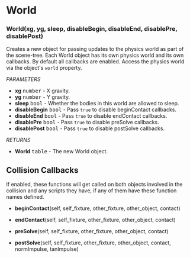 World
=====

### World(xg, yg, sleep, disableBegin, disableEnd, disablePre, disablePost)
Creates a new object for passing updates to the physics world as part of the scene-tree. Each World object has its own physics world and its own callbacks. By default all callbacks are enabled. Access the physics world via the object's `world` property.

_PARAMETERS_
* __xg__ <kbd>number</kbd> - X gravity.
* __yg__ <kbd>number</kbd> - Y gravity.
* __sleep__ <kbd>bool</kbd> - Whether the bodies in this world are allowed to sleep.
* __disableBegin__ <kbd>bool</kbd> - Pass `true` to disable beginContact callbacks.
* __disableEnd__ <kbd>bool</kbd> - Pass `true` to disable endContact callbacks.
* __disablePre__ <kbd>bool</kbd> - Pass `true` to disable preSolve callbacks.
* __disablePost__ <kbd>bool</kbd> - Pass `true` to disable postSolve callbacks.

_RETURNS_
* __World__ <kbd>table</kbd> - The new World object.

Collision Callbacks
-------------------

If enabled, these functions will get called on both objects involved in the collision and any scripts they have, if any of them have these function names defined.

* __beginContact__(self, self_fixture, other_fixture, other_object, contact)

* __endContact__(self, self_fixture, other_fixture, other_object, contact)

* __preSolve__(self, self_fixture, other_fixture, other_object, contact)

* __postSolve__(self, self_fixture, other_fixture, other_object, contact, normImpulse, tanImpulse)
